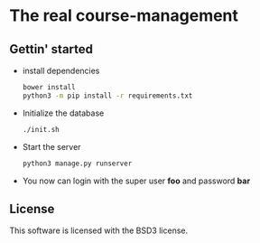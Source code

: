 # The real course-management

## Gettin' started

* install dependencies

  ```bash
  bower install
  python3 -m pip install -r requirements.txt
  ```

* Initialize the database

  ```bash
  ./init.sh
  ```

* Start the server

  ```bash
  python3 manage.py runserver
  ```

* You now can login with the super user **foo** and password **bar**

## License

This software is licensed with the BSD3 license.
